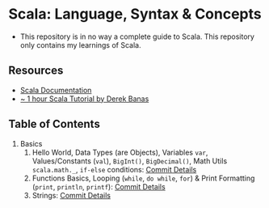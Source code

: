 # Scala: Language, Syntax & Concepts

- This repository is in no way a complete guide to Scala. This repository only contains my learnings of Scala.

## Resources

- [Scala Documentation](https://docs.scala-lang.org/overviews/scala-book/introduction.html)
- [~ 1 hour Scala Tutorial by Derek Banas](https://www.youtube.com/watch?v=DzFt0YkZo8M&t=1s&ab_channel=DerekBanas)

## Table of Contents

1. Basics
   1. Hello World, Data Types (are Objects), Variables `var`, Values/Constants (`val`), `BigInt()`, `BigDecimal()`, Math Utils `scala.math._`, `if-else` conditions: [Commit Details](https://github.com/Ch-sriram/scala-learn/blob/main/1-basics/HelloWorld.scala)
   2. Functions Basics, Looping (`while`, `do while`, `for`) & Print Formatting (`print`, `println`, `printf`): [Commit Details](https://github.com/Ch-sriram/scala-learn/blob/main/1-basics/FunctionsLooping.scala)
   3. Strings: [Commit Details](https://github.com/Ch-sriram/scala-learn/blob/main/1-basics/Strings.scala)
